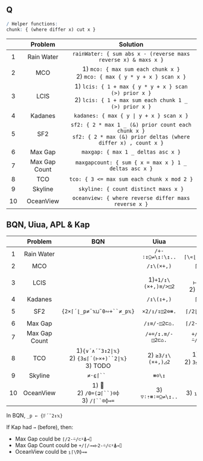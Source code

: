 ## Q

```q
/ Helper functions:
chunk: { (where differ x) cut x }
```

|       |    Problem    |                                                        Solution                                                         |
| :---: | :-----------: | :---------------------------------------------------------------------------------------------------------------------: |
|   1   |  Rain Water   |                             `rainWater: { sum abs x - (reverse maxs reverse x) & maxs x }`                              |
|   2   |      MCO      |                     1) `mco: { max sum each chunk x }` <br> 2) `mco: { max { y * y + x } scan x }`                      |
|   3   |     LCIS      |    1) `lcis: { 1 + max { y * y + x } scan (>) prior x }` <br> 2) `lcis: { 1 + max sum each chunk 1 _ (>) prior x }`     |
|   4   |    Kadanes    |                                        `kadanes: { max { y \| y + x } scan x }`                                         |
|   5   |      SF2      | `sf2: { 2 * max 1 _ (&) prior count each chunk x }` <br> `sf2: { 2 * max (&) prior deltas (where differ x) , count x }` |
|   6   |    Max Gap    |                                           `maxgap: { max 1 _ deltas asc x }`                                            |
|   7   | Max Gap Count |                                  `maxgapcount: { sum { x = max x } 1 _ deltas asc x }`                                  |
|   8   |      TCO      |                                       `tco: { 3 <= max sum each chunk x mod 2 }`                                        |
|   9   |    Skyline    |                                          `skyline: { count distinct maxs x }`                                           |
|  10   |   OceanView   |                                  `oceanview: { where reverse differ maxs reverse x }`                                   |

## BQN, Uiua, APL & Kap

|       |    Problem    |                            BQN                             |        Uiua         |                  Kap                   |                   APL                   |
| :---: | :-----------: | :--------------------------------------------------------: | :-----------------: | :------------------------------------: | :-------------------------------------: |
|   1   |  Rain Water   |                                                            |  `/+-∶↧⍜⇌\↥∶\↥..`   |          `+/⌈\«⌊»(⌈\⍢⌽)«-»⊢`           |                                         |
|   2   |      MCO      |                                                            |     `/↥\(×+,)`      |               `⌈/⊢«×»+\`               |                                         |
|   3   |     LCIS      |                                                            | 1)`+1/↥\(×+,)≡/>◫2` | 1) `1+⌈/⊢«×»+\2</` <br> 2) `⌈/≢¨⊂⍨2</` |                                         |
|   4   |    Kadanes    |                                                            |     `/↥\(↥+,)`      |               `⌈/⊢«⌈»+\`               |                                         |
|   5   |      SF2      |                 `{2×⌈´⌊_p≠¨𝕩⊔˜0∾+``≠_p𝕩}`                  |    `×2/↥/↧◫2⊜⧻.`    |            `⌈/2⌊/≢¨⊆⍨1,2≠/`            |         `{2×⌈/2⌊/≢¨⍵⊂⍨1,2≠/⍵}`          |
|   6   |    Max Gap    |                                                            |    `/↥≡/-◫2⊏⌂.`     |            `⌈/2-⍨/(⊂⍋)«⌷»⊢`            |                                         |
|   7   | Max Gap Count |                                                            |  `/+=/↥.≡/-◫2⊏⌂.`   |         `+/⌈/«=»⊢2-⍨/(⊂⍋)«⌷»⊢`         |         `{2×⌈/2⌊/≢¨⍵⊂⍨1,2≠/⍵}`          |
|   8   |      TCO      | 1)`{∨´∧´˘3↕2\|𝕩}` <br> 2) `{3≤⌈´(⊢×+)``2\|𝕩}` <br> 3) TODO |  2) `≥3/↥\(×+,)◿2`  | 1) `∨/3∧/2\|` <br> 2) `3≤⌈/⊢«×»+\2\|`  | 1) `∨/3∧/2\|⊢` <br> 2) `{3≤⌈/≢¨⊆⍨2\|⍵}` |
|   9   |    Skyline    |                         `≠·⍷⌈`` `                          |       `⧻⊝\↥`        |                 `≢∪⌈\`                 |                `{≢∪⌈\⍵}`                |
|  10   |   OceanView   |       1) 🚫 <br> 2) `/0=(⊒⌈``)⌾⌽` <br> 3) `/⌈``⌾⌽⊸=`        |  3) `▽∶⇡⧻∶=⍜⇌\↥..`  |            3) `⍸⊢«=»(⌈\⍢⌽)`            |            1) `{¯1+⍸⌽≠⌈\⌽⍵}`            |

In BQN, `_p ← {𝔽´˘2↕𝕩}` <br>

If Kap had `⊸` (before), then:
* Max Gap could be `⌈/2-⍨/⊂⍤⍋⊸⌷`
* Max Gap Count could be `+/⌈/⊸=⊢2-⍨/⊂⍤⍋⊸⌷`
* OceanView could be `⍸⌈\⍢⌽⊸=`
